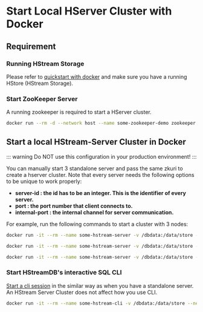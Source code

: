 # Start Local HServer Cluster with Docker

## Requirement

### Running HStream Storage

Please refer to [quickstart with docker](./quickstart-with-docker.md) and make sure you have a running HStore (HStream Storage).

### Start ZooKeeper Server

A running zookeeper is required to start a HServer cluster.

```sh
docker run --rm -d --network host --name some-zookeeper-demo zookeeper
```

## Start a local HStream-Server Cluster in Docker

::: warning
Do NOT use this configuration in your production environment!
:::

You can manually start 3 standalone server and pass the same zkuri to create a hserver cluster.
Note that every server needs the following options to be unique to work properly:

- **server-id     : the id has to be an integer. This is the identifier of every server.**
- **port          : the port number that client connects to.**
- **internal-port : the internal channel for server communication.**

For example, run the following commands to start a cluster with 3 nodes:

```sh
docker run -it --rm --name some-hstream-server -v /dbdata:/data/store --network host hstreamdb/hstream:v0.6.0.0 hstream-server --store-config /data/store/logdevice.conf --zkuri 127.0.0.1:2181 --port 6570 --internal-port 6571 --server-id 1
```

```sh
docker run -it --rm --name some-hstream-server -v /dbdata:/data/store --network host hstreamdb/hstream:v0.6.0.0 hstream-server --store-config /data/store/logdevice.conf --zkuri 127.0.0.1:2181 --port 6572 --internal-port 6573 --server-id 2
```

```sh
docker run -it --rm --name some-hstream-server -v /dbdata:/data/store --network host hstreamdb/hstream:v0.6.0.0 hstream-server --store-config /data/store/logdevice.conf --zkuri 127.0.0.1:2181 --port 6574 --internal-port 6575 --server-id 3
```

### Start HStreamDB's interactive SQL CLI

[Start a cli session](./quickstart-with-docker.md#start-hstreamdb-s-interactive-sql-cli) in the similar way as when you have a standalone server.
An HStream Server Cluster does not affect how you use CLI.

```sh
docker run -it --rm --name some-hstream-cli -v /dbdata:/data/store --network host hstreamdb/hstream:v0.6.0.0 hstream-client --port 6570 --client-id 1
```
